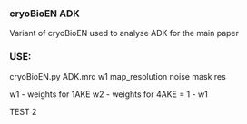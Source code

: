 ### cryoBioEN ADK

Variant of cryoBioEN used to analyse ADK for the main paper



### USE:
cryoBioEN.py ADK.mrc w1 map_resolution noise mask res

w1 - weights for 1AKE
w2 - weights for 4AKE = 1 - w1

TEST 2
